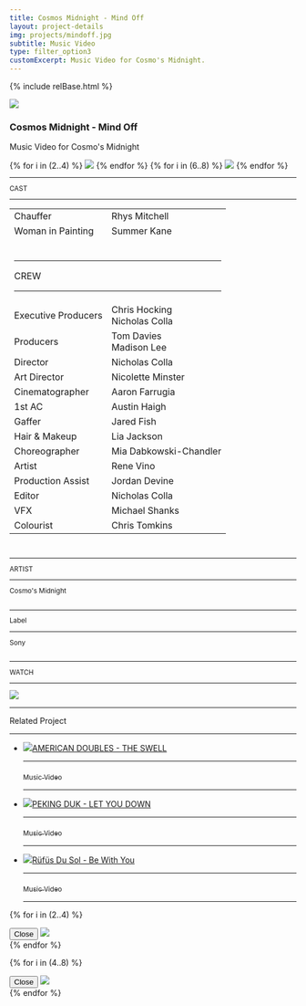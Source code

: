 ```yaml
---
title: Cosmos Midnight - Mind Off
layout: project-details
img: projects/mindoff.jpg
subtitle: Music Video
type: filter_option3
customExcerpt: Music Video for Cosmo's Midnight.
---
```


{% include relBase.html %}

<style> #gallery img {aspect-ratio: 4/3;}</style>
 <div id="heroImage">
        <img src="{{ relBase }}img/gallery/mindoff1.jpg"></div>
 <section id="details">
    <article><span id="main-detail">
      <h1>Cosmos Midnight - Mind Off</h1><p>Music Video for Cosmo&#39;s Midnight</p>
      <div id="gallery">
        {% for i in (2..4) %}
        <img src="{{ relBase }}img/gallery/mindoff{{ i }}.jpg" data-hystmodal="#myModal{{ i }}">
        {% endfor %}
        {% for i in (6..8) %}
        <img src="{{ relBase }}img/gallery/mindoff{{ i }}.jpg" data-hystmodal="#myModal{{ i }}">
        {% endfor %}
      </div></span>
      <sub>
        <hr>CAST
        <hr>
        <table>
          <tr><td>Chauffer</td><td>Rhys Mitchell</td></tr>
          <tr><td>Woman in Painting</td><td>Summer Kane</td></tr>
          <tr><td colspan="2"><br><hr>CREW
          <hr></td></tr><tr><td>
        Executive Producers</td><td>Chris Hocking <br> Nicholas Colla</td></tr><tr><td>
Producers</td><td>Tom Davies <br> Madison Lee</td></tr><tr><td>
Director</td><td>Nicholas Colla</td></tr><tr><td>
Art Director</td><td>Nicolette Minster</td></tr><tr><td>
Cinematographer</td><td>Aaron Farrugia</td></tr><tr><td>
1st AC</td><td>Austin Haigh</td></tr><tr><td>
Gaffer</td><td>Jared Fish</td></tr><tr><td>
Hair & Makeup</td><td>Lia Jackson</td></tr><tr><td>
Choreographer</td><td>Mia Dabkowski-Chandler</td></tr><tr><td>
Artist</td><td>Rene Vino</td></tr><tr><td>
Production Assist</td><td>Jordan Devine</td></tr><tr><td>
Editor</td><td>Nicholas Colla</td></tr><tr><td>
VFX</td><td>Michael Shanks</td></tr><tr><td>
Colourist</td><td>Chris Tomkins</td></tr></table><br>
        <hr>ARTIST
        <hr>
        Cosmo&#39;s Midnight<br>
        <br>
        <hr>Label
        <hr>
        Sony<br><br>
        <hr>WATCH
        <hr>
        <a href="https://www.youtube.com/watch?v=5LvO-K_0BNA" target="_blank"><img src="{{ relBase }}img/social/youtube.svg" class="youtube"></a>
      </sub>
    </article>
    <div id="related">
      <hr>
      Related Project
      <hr>
      <ul>
        <li><a href="../american-doubles-the-swell/"><img src="{{ relBase }}img/projects/swell.jpg">AMERICAN DOUBLES - THE SWELL
          <hr><sub>Music Video</sub>
          <hr></a>
        </li>
        <li><a href="../peking-duk-let-you-down/"><img src="{{ relBase }}img/projects/letyoudown.jpg">PEKING DUK - LET YOU DOWN
          <hr><sub>Music Video</sub>
          <hr></a>
        </li>
        <li><a href="../rufus-du-sol-be-with-you/"><img src="{{ relBase }}img/projects/bewithyou.jpg">R&uuml;f&uuml;s Du Sol - Be With You
          <hr><sub>Music Video</sub>
          <hr></a>
        </li>
      </ul>
    </div>
  </section>

{% for i in (2..4) %}
<div class="hystmodal" id="myModal{{ i }}" aria-hidden="true">
    <div class="hystmodal__wrap">
        <div class="hystmodal__window" role="dialog" aria-modal="true">
            <button data-hystclose class="hystmodal__close">Close</button>
            <!-- Your modal HTML markup -->
            <img src="{{ relBase }}img/gallery/mindoff{{ i }}.jpg">
        </div>
    </div>
</div>
{% endfor %}

{% for i in (4..8) %}
<div class="hystmodal" id="myModal{{ i }}" aria-hidden="true">
    <div class="hystmodal__wrap">
        <div class="hystmodal__window" role="dialog" aria-modal="true">
            <button data-hystclose class="hystmodal__close">Close</button>
            <!-- Your modal HTML markup -->
            <img src="{{ relBase }}img/gallery/mindoff{{ i }}.jpg">
        </div>
    </div>
</div>
{% endfor %}

  <div id="gradient"></div>
